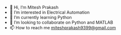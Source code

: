 - 👋 Hi, I’m Mitesh Prakash
- 👀 I’m interested in Electrical Automation 
- 🌱 I’m currently learning Python
- 💞️ I’m looking to collaborate on Python and MATLAB
- 📫 How to reach me miteshprakash9399@gmail.com

<!---
MITU16EE01/MITU16EE01 is a ✨ special ✨ repository because its `README.md` (this file) appears on your GitHub profile.
You can click the Preview link to take a look at your changes.
--->
